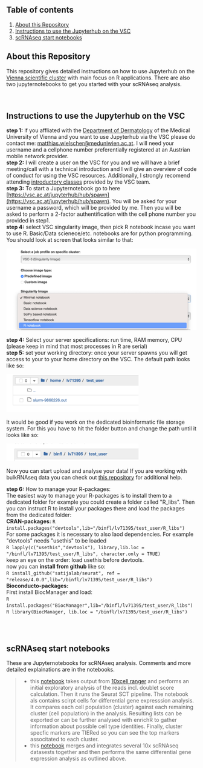## Table of contents  
1. [About this Repository](#About-this-Repository)
2. [Instructions to use the Jupyterhub on the VSC](#Instructions-to-use-the-Jupyterhub-on-the-VSC)
3. [scRNAseq start notebooks](#scRNAseq-start-notebooks)

## About this Repository  
This repository gives detailed instructions on how to use Jupyterhub on the [Vienna scientific cluster](https://vsc.ac.at/home/) with main focus on R applications. There are also two jupyternotebooks to get you started with your scRNAseq analysis.  
<br/><br/>
## Instructions to use the Jupyterhub on the VSC  
__step 1:__  if you affliated with the [Department of Dermatology](https://www.meduniwien.ac.at/web/en/about-us/organisation/university-departments/department-of-dermatology/?L=3) of the Medical University of Vienna and you want to use Jupyterhub via the VSC please do contact me: matthias.wielscher@meduniwien.ac.at. I will need your username and a cellphone number preferentially registered at an Austrian moblie network provider.  
__step 2:__ I will create a user on the VSC for you and we will have a brief meeting/call with a technical introduction and I will give an overview of code of conduct for using the VSC resources. Additionally, I strongly recomend attending [introductory classes](https://vsc.ac.at/research/vsc-research-center/vsc-school-seminar/) provided by the VSC team.   
__step 3:__ To start a Jupyternotebook go to here [https://vsc.ac.at/jupyterhub/hub/spawn](https://vsc.ac.at/jupyterhub/hub/spawn). You will be asked for your username a password, which will be provided by me. Then you will be asked to perform a 2-factor authentification with the cell phone number you provided in step1.  
__step 4:__ select VSC singularity image, then pick R notebook incase you want to use R. Basic/Data scienece/etc. notebooks are for python programming. You should look at screen that looks similar to that:  

<p align="center">
  <img src="pics/Screenshot_start_page.png" width="650" alt="accessibility text">
</p>  

__step 4:__ Select your server specifications: run time, RAM memory, CPU (please keep in mind that most processes in R are serial)  
__step 5:__ set your working directory:  once your server spawns you will get access to your to your home directory on the VSC. The default path looks like so:  
<p align="left">
  <img src="pics/Screenshot_home_dir.png" width="350" alt="accessibility text">
</p>  
It would be good if you work on the dedicated bioinformatic file storage system. For this you have to hit the folder button and change the path until it looks like so:
<p align="left">
  <img src="pics/Screenshot_target_dir.png" width="350" alt="accessibility text">
</p>  

Now you can start upload and analyse your data! If you are working with bulkRNAseq data you can check out [this repository](https://github.com/Mwielscher/RNAseq) for additional help.  
  
  
__step 6:__ How to manage your R-packages:  
The easiest way to manage your R-packages is to install them to a dedicated folder for example you could create a folder called "R_libs". Then you can instruct R to install your packages there and load the packages from the dedicated folder:  
__CRAN-packages:__
```R install.packages("devtools",lib="/binfl/lv71395/test_user/R_libs") ```  
For some packages it is necessary to also laod dependencies. For example "devtools" needs "usethis" to be loaded  
```R lapply(c("usethis","devtools"), library,lib.loc = "/binfl/lv71395/test_user/R_libs", character.only = TRUE)```  
keep an eye on the order: load usethis before devtools.  
now you can __install from github__ like so:  
```R install_github("satijalab/seurat", ref = "release/4.0.0",lib="/binfl/lv71395/test_user/R_libs")```    
__Bioconducto-packages:__  
First install BiocManager and load:  
```R install.packages("BiocManager",lib="/binfl/lv71395/test_user/R_libs")```  
```R library(BiocManager, lib.loc = "/binfl/lv71395/test_user/R_libs")```  





<br/><br/>

## scRNAseq start notebooks  
These are Jupyternotebooks for scRNAseq analysis. Comments and more detailed explainations are in the notebooks.  
>* this [notebook](singleSAMPLE_scRNAseq.ipynb) takes output from [10xcell ranger](https://support.10xgenomics.com/single-cell-gene-expression/software/pipelines/latest/output/overview) and performs an initial exploratory analysis of the reads incl. doublet score calculation. Then it runs the Seurat SCT pipeline. The notebook als contains scirpt cells for differential gene expresssion analysis. It compares each cell population (cluster) against each remaining cluster (cell population) in the analysis. Resulting lists can be exported or can be further analysed with enrichR to gather information about possible cell type identities. Finally, cluster specfic markers are TIERed so you can see the top markers associtated to each cluster.
>* this [notebook](integrate_multiple10x_samples.ipynb) merges and integrates several 10x scRNAseq datasests together and then performs the same differential gene expression analysis as outlined above.  
